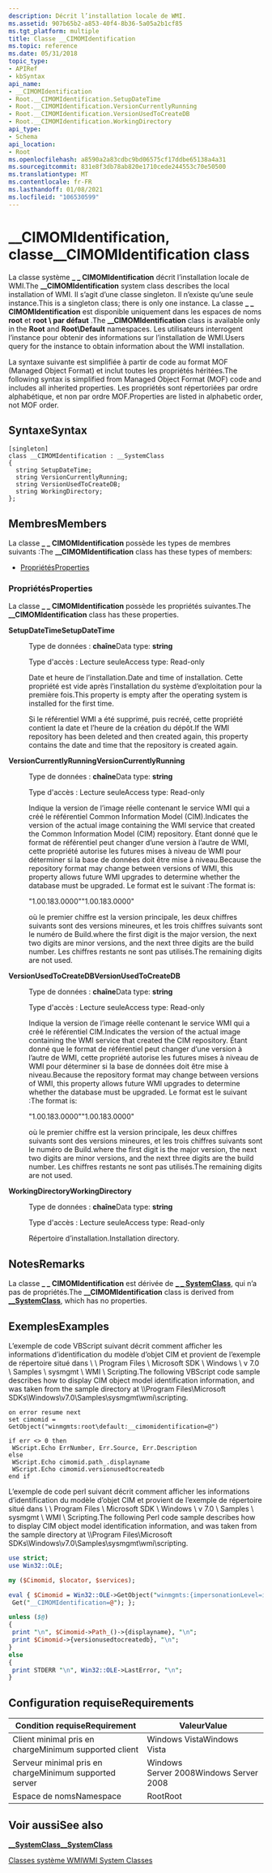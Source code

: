 ```yaml
---
description: Décrit l’installation locale de WMI.
ms.assetid: 907b65b2-a853-40f4-8b36-5a05a2b1cf85
ms.tgt_platform: multiple
title: Classe __CIMOMIdentification
ms.topic: reference
ms.date: 05/31/2018
topic_type:
- APIRef
- kbSyntax
api_name:
- __CIMOMIdentification
- Root.__CIMOMIdentification.SetupDateTime
- Root.__CIMOMIdentification.VersionCurrentlyRunning
- Root.__CIMOMIdentification.VersionUsedToCreateDB
- Root.__CIMOMIdentification.WorkingDirectory
api_type:
- Schema
api_location:
- Root
ms.openlocfilehash: a8590a2a83cdbc9bd06575cf17ddbe65138a4a31
ms.sourcegitcommit: 831e8f3db78ab820e1710cede244553c70e50500
ms.translationtype: MT
ms.contentlocale: fr-FR
ms.lasthandoff: 01/08/2021
ms.locfileid: "106530599"
---
```

# <a name="__cimomidentification-class"></a><span data-ttu-id="761f2-103">\_\_CIMOMIdentification, classe</span><span class="sxs-lookup"><span data-stu-id="761f2-103">\_\_CIMOMIdentification class</span></span>

<span data-ttu-id="761f2-104">La classe système **\_ \_ CIMOMIdentification** décrit l’installation locale de WMI.</span><span class="sxs-lookup"><span data-stu-id="761f2-104">The **\_\_CIMOMIdentification** system class describes the local installation of WMI.</span></span> <span data-ttu-id="761f2-105">Il s’agit d’une classe singleton. Il n’existe qu’une seule instance.</span><span class="sxs-lookup"><span data-stu-id="761f2-105">This is a singleton class; there is only one instance.</span></span> <span data-ttu-id="761f2-106">La classe **\_ \_ CIMOMIdentification** est disponible uniquement dans les espaces de noms **root** et **root \\ par défaut** .</span><span class="sxs-lookup"><span data-stu-id="761f2-106">The **\_\_CIMOMIdentification** class is available only in the **Root** and **Root\\Default** namespaces.</span></span> <span data-ttu-id="761f2-107">Les utilisateurs interrogent l’instance pour obtenir des informations sur l’installation de WMI.</span><span class="sxs-lookup"><span data-stu-id="761f2-107">Users query for the instance to obtain information about the WMI installation.</span></span>

<span data-ttu-id="761f2-108">La syntaxe suivante est simplifiée à partir de code au format MOF (Managed Object Format) et inclut toutes les propriétés héritées.</span><span class="sxs-lookup"><span data-stu-id="761f2-108">The following syntax is simplified from Managed Object Format (MOF) code and includes all inherited properties.</span></span> <span data-ttu-id="761f2-109">Les propriétés sont répertoriées par ordre alphabétique, et non par ordre MOF.</span><span class="sxs-lookup"><span data-stu-id="761f2-109">Properties are listed in alphabetic order, not MOF order.</span></span>

## <a name="syntax"></a><span data-ttu-id="761f2-110">Syntaxe</span><span class="sxs-lookup"><span data-stu-id="761f2-110">Syntax</span></span>

``` syntax
[singleton]
class __CIMOMIdentification : __SystemClass
{
  string SetupDateTime;
  string VersionCurrentlyRunning;
  string VersionUsedToCreateDB;
  string WorkingDirectory;
};
```

## <a name="members"></a><span data-ttu-id="761f2-111">Membres</span><span class="sxs-lookup"><span data-stu-id="761f2-111">Members</span></span>

<span data-ttu-id="761f2-112">La classe **\_ \_ CIMOMIdentification** possède les types de membres suivants :</span><span class="sxs-lookup"><span data-stu-id="761f2-112">The **\_\_CIMOMIdentification** class has these types of members:</span></span>

-   [<span data-ttu-id="761f2-113">Propriétés</span><span class="sxs-lookup"><span data-stu-id="761f2-113">Properties</span></span>](#properties)

### <a name="properties"></a><span data-ttu-id="761f2-114">Propriétés</span><span class="sxs-lookup"><span data-stu-id="761f2-114">Properties</span></span>

<span data-ttu-id="761f2-115">La classe **\_ \_ CIMOMIdentification** possède les propriétés suivantes.</span><span class="sxs-lookup"><span data-stu-id="761f2-115">The **\_\_CIMOMIdentification** class has these properties.</span></span>

<dl> <dt>

<span data-ttu-id="761f2-116">**SetupDateTime**</span><span class="sxs-lookup"><span data-stu-id="761f2-116">**SetupDateTime**</span></span>
</dt> <dd> <dl> <dt>

<span data-ttu-id="761f2-117">Type de données : **chaîne**</span><span class="sxs-lookup"><span data-stu-id="761f2-117">Data type: **string**</span></span>
</dt> <dt>

<span data-ttu-id="761f2-118">Type d'accès : Lecture seule</span><span class="sxs-lookup"><span data-stu-id="761f2-118">Access type: Read-only</span></span>
</dt> </dl>

<span data-ttu-id="761f2-119">Date et heure de l’installation.</span><span class="sxs-lookup"><span data-stu-id="761f2-119">Date and time of installation.</span></span> <span data-ttu-id="761f2-120">Cette propriété est vide après l’installation du système d’exploitation pour la première fois.</span><span class="sxs-lookup"><span data-stu-id="761f2-120">This property is empty after the operating system is installed for the first time.</span></span>

<span data-ttu-id="761f2-121">Si le référentiel WMI a été supprimé, puis recréé, cette propriété contient la date et l’heure de la création du dépôt.</span><span class="sxs-lookup"><span data-stu-id="761f2-121">If the WMI repository has been deleted and then created again, this property contains the date and time that the repository is created again.</span></span>

</dd> <dt>

<span data-ttu-id="761f2-122">**VersionCurrentlyRunning**</span><span class="sxs-lookup"><span data-stu-id="761f2-122">**VersionCurrentlyRunning**</span></span>
</dt> <dd> <dl> <dt>

<span data-ttu-id="761f2-123">Type de données : **chaîne**</span><span class="sxs-lookup"><span data-stu-id="761f2-123">Data type: **string**</span></span>
</dt> <dt>

<span data-ttu-id="761f2-124">Type d'accès : Lecture seule</span><span class="sxs-lookup"><span data-stu-id="761f2-124">Access type: Read-only</span></span>
</dt> </dl>

<span data-ttu-id="761f2-125">Indique la version de l’image réelle contenant le service WMI qui a créé le référentiel Common Information Model (CIM).</span><span class="sxs-lookup"><span data-stu-id="761f2-125">Indicates the version of the actual image containing the WMI service that created the Common Information Model (CIM) repository.</span></span> <span data-ttu-id="761f2-126">Étant donné que le format de référentiel peut changer d’une version à l’autre de WMI, cette propriété autorise les futures mises à niveau de WMI pour déterminer si la base de données doit être mise à niveau.</span><span class="sxs-lookup"><span data-stu-id="761f2-126">Because the repository format may change between versions of WMI, this property allows future WMI upgrades to determine whether the database must be upgraded.</span></span> <span data-ttu-id="761f2-127">Le format est le suivant :</span><span class="sxs-lookup"><span data-stu-id="761f2-127">The format is:</span></span>

<span data-ttu-id="761f2-128">"1.00.183.0000"</span><span class="sxs-lookup"><span data-stu-id="761f2-128">"1.00.183.0000"</span></span>

<span data-ttu-id="761f2-129">où le premier chiffre est la version principale, les deux chiffres suivants sont des versions mineures, et les trois chiffres suivants sont le numéro de Build.</span><span class="sxs-lookup"><span data-stu-id="761f2-129">where the first digit is the major version, the next two digits are minor versions, and the next three digits are the build number.</span></span> <span data-ttu-id="761f2-130">Les chiffres restants ne sont pas utilisés.</span><span class="sxs-lookup"><span data-stu-id="761f2-130">The remaining digits are not used.</span></span>

</dd> <dt>

<span data-ttu-id="761f2-131">**VersionUsedToCreateDB**</span><span class="sxs-lookup"><span data-stu-id="761f2-131">**VersionUsedToCreateDB**</span></span>
</dt> <dd> <dl> <dt>

<span data-ttu-id="761f2-132">Type de données : **chaîne**</span><span class="sxs-lookup"><span data-stu-id="761f2-132">Data type: **string**</span></span>
</dt> <dt>

<span data-ttu-id="761f2-133">Type d'accès : Lecture seule</span><span class="sxs-lookup"><span data-stu-id="761f2-133">Access type: Read-only</span></span>
</dt> </dl>

<span data-ttu-id="761f2-134">Indique la version de l’image réelle contenant le service WMI qui a créé le référentiel CIM.</span><span class="sxs-lookup"><span data-stu-id="761f2-134">Indicates the version of the actual image containing the WMI service that created the CIM repository.</span></span> <span data-ttu-id="761f2-135">Étant donné que le format de référentiel peut changer d’une version à l’autre de WMI, cette propriété autorise les futures mises à niveau de WMI pour déterminer si la base de données doit être mise à niveau.</span><span class="sxs-lookup"><span data-stu-id="761f2-135">Because the repository format may change between versions of WMI, this property allows future WMI upgrades to determine whether the database must be upgraded.</span></span> <span data-ttu-id="761f2-136">Le format est le suivant :</span><span class="sxs-lookup"><span data-stu-id="761f2-136">The format is:</span></span>

<span data-ttu-id="761f2-137">"1.00.183.0000"</span><span class="sxs-lookup"><span data-stu-id="761f2-137">"1.00.183.0000"</span></span>

<span data-ttu-id="761f2-138">où le premier chiffre est la version principale, les deux chiffres suivants sont des versions mineures, et les trois chiffres suivants sont le numéro de Build.</span><span class="sxs-lookup"><span data-stu-id="761f2-138">where the first digit is the major version, the next two digits are minor versions, and the next three digits are the build number.</span></span> <span data-ttu-id="761f2-139">Les chiffres restants ne sont pas utilisés.</span><span class="sxs-lookup"><span data-stu-id="761f2-139">The remaining digits are not used.</span></span>

</dd> <dt>

<span data-ttu-id="761f2-140">**WorkingDirectory**</span><span class="sxs-lookup"><span data-stu-id="761f2-140">**WorkingDirectory**</span></span>
</dt> <dd> <dl> <dt>

<span data-ttu-id="761f2-141">Type de données : **chaîne**</span><span class="sxs-lookup"><span data-stu-id="761f2-141">Data type: **string**</span></span>
</dt> <dt>

<span data-ttu-id="761f2-142">Type d'accès : Lecture seule</span><span class="sxs-lookup"><span data-stu-id="761f2-142">Access type: Read-only</span></span>
</dt> </dl>

<span data-ttu-id="761f2-143">Répertoire d’installation.</span><span class="sxs-lookup"><span data-stu-id="761f2-143">Installation directory.</span></span>

</dd> </dl>

## <a name="remarks"></a><span data-ttu-id="761f2-144">Notes</span><span class="sxs-lookup"><span data-stu-id="761f2-144">Remarks</span></span>

<span data-ttu-id="761f2-145">La classe **\_ \_ CIMOMIdentification** est dérivée de [**\_ \_ SystemClass**](--systemclass.md), qui n’a pas de propriétés.</span><span class="sxs-lookup"><span data-stu-id="761f2-145">The **\_\_CIMOMIdentification** class is derived from [**\_\_SystemClass**](--systemclass.md), which has no properties.</span></span>

## <a name="examples"></a><span data-ttu-id="761f2-146">Exemples</span><span class="sxs-lookup"><span data-stu-id="761f2-146">Examples</span></span>

<span data-ttu-id="761f2-147">L’exemple de code VBScript suivant décrit comment afficher les informations d’identification du modèle d’objet CIM et provient de l’exemple de répertoire situé dans \\ \\ Program Files \\ Microsoft SDK \\ Windows \\ v 7.0 \\ Samples \\ sysmgmt \\ WMI \\ Scripting.</span><span class="sxs-lookup"><span data-stu-id="761f2-147">The following VBScript code sample describes how to display CIM object model identification information, and was taken from the sample directory at \\\\Program Files\\Microsoft SDKs\\Windows\\v7.0\\Samples\\sysmgmt\\wmi\\scripting.</span></span>


```VB
on error resume next 
set cimomid = GetObject("winmgmts:root\default:__cimomidentification=@")

if err <> 0 then
 WScript.Echo ErrNumber, Err.Source, Err.Description
else
 WScript.Echo cimomid.path_.displayname
 WScript.Echo cimomid.versionusedtocreatedb
end if
```



<span data-ttu-id="761f2-148">L’exemple de code perl suivant décrit comment afficher les informations d’identification du modèle d’objet CIM et provient de l’exemple de répertoire situé dans \\ \\ Program Files \\ Microsoft SDK \\ Windows \\ v 7.0 \\ Samples \\ sysmgmt \\ WMI \\ Scripting.</span><span class="sxs-lookup"><span data-stu-id="761f2-148">The following Perl code sample describes how to display CIM object model identification information, and was taken from the sample directory at \\\\Program Files\\Microsoft SDKs\\Windows\\v7.0\\Samples\\sysmgmt\\wmi\\scripting.</span></span>


```Perl
use strict;
use Win32::OLE;

my ($Cimomid, $locator, $services);

eval { $Cimomid = Win32::OLE->GetObject("winmgmts:{impersonationLevel=impersonate}!\\\\.\\root\\default")->
 Get("__CIMOMIdentification=@"); };

unless ($@)
{
 print "\n", $Cimomid->Path_()->{displayname}, "\n";
 print $Cimomid->{versionusedtocreatedb}, "\n";
}
else
{ 
 print STDERR "\n", Win32::OLE->LastError, "\n";
}
```



## <a name="requirements"></a><span data-ttu-id="761f2-149">Configuration requise</span><span class="sxs-lookup"><span data-stu-id="761f2-149">Requirements</span></span>



| <span data-ttu-id="761f2-150">Condition requise</span><span class="sxs-lookup"><span data-stu-id="761f2-150">Requirement</span></span> | <span data-ttu-id="761f2-151">Valeur</span><span class="sxs-lookup"><span data-stu-id="761f2-151">Value</span></span> |
|-------------------------------------|--------------------------------|
| <span data-ttu-id="761f2-152">Client minimal pris en charge</span><span class="sxs-lookup"><span data-stu-id="761f2-152">Minimum supported client</span></span><br/> | <span data-ttu-id="761f2-153">Windows Vista</span><span class="sxs-lookup"><span data-stu-id="761f2-153">Windows Vista</span></span><br/>       |
| <span data-ttu-id="761f2-154">Serveur minimal pris en charge</span><span class="sxs-lookup"><span data-stu-id="761f2-154">Minimum supported server</span></span><br/> | <span data-ttu-id="761f2-155">Windows Server 2008</span><span class="sxs-lookup"><span data-stu-id="761f2-155">Windows Server 2008</span></span><br/> |
| <span data-ttu-id="761f2-156">Espace de noms</span><span class="sxs-lookup"><span data-stu-id="761f2-156">Namespace</span></span><br/>                | <span data-ttu-id="761f2-157">Root</span><span class="sxs-lookup"><span data-stu-id="761f2-157">Root</span></span><br/>                |



## <a name="see-also"></a><span data-ttu-id="761f2-158">Voir aussi</span><span class="sxs-lookup"><span data-stu-id="761f2-158">See also</span></span>

<dl> <dt>

[<span data-ttu-id="761f2-159">**\_\_SystemClass**</span><span class="sxs-lookup"><span data-stu-id="761f2-159">**\_\_SystemClass**</span></span>](/windows/desktop/WmiSdk/--systemclass)
</dt> <dt>

[<span data-ttu-id="761f2-160">Classes système WMI</span><span class="sxs-lookup"><span data-stu-id="761f2-160">WMI System Classes</span></span>](wmi-system-classes.md)
</dt> </dl>

 

